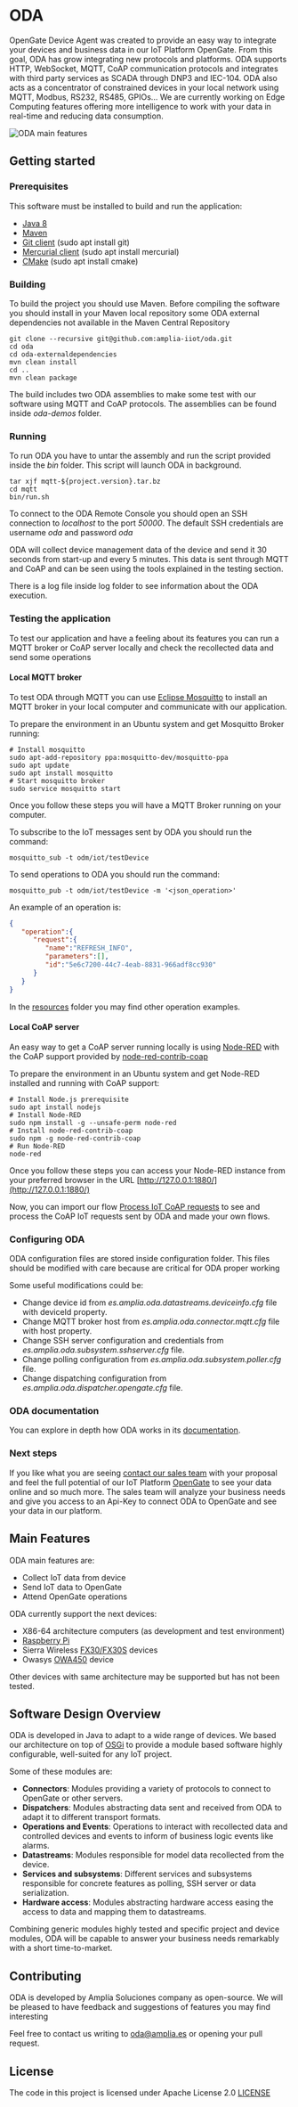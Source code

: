 # ODA

OpenGate Device Agent was created to provide an easy way to integrate your devices and business data in our IoT Platform OpenGate. From this goal, ODA has grow integrating new protocols and platforms. ODA supports HTTP, WebSocket, MQTT, CoAP communication protocols and integrates with third party services as SCADA through DNP3 and IEC-104. ODA also acts as a concentrator of constrained devices in your local network using MQTT, Modbus, RS232, RS485, GPIOs... We are currently working on Edge Computing features offering more intelligence to work with your data in real-time and reducing data consumption.  

![ODA main features](resources/ODA.png)

## Getting started

### Prerequisites

This software must be installed to build and run the application:

- [Java 8](https://www.java.com/en/download/faq/java8.xml)
- [Maven](https://maven.apache.org/)
- [Git client](https://git-scm.com/) (sudo apt install git)
- [Mercurial client](https://www.mercurial-scm.org/) (sudo apt install mercurial)
- [CMake](https://cmake.org/) (sudo apt install cmake)

### Building

To build the project you should use Maven. Before compiling the software you should install in your Maven local repository some ODA external dependencies not available in the Maven Central Repository

```shell
git clone --recursive git@github.com:amplia-iiot/oda.git
cd oda
cd oda-externaldependencies
mvn clean install
cd ..
mvn clean package
```

The build includes two ODA assemblies to make some test with our software using MQTT and CoAP protocols. The assemblies can be found inside *oda-demos* folder.

### Running

To run ODA you have to untar the assembly and run the script provided inside the *bin* folder. This script will launch ODA in background.

```shell
tar xjf mqtt-${project.version}.tar.bz
cd mqtt
bin/run.sh
```

To connect to the ODA Remote Console you should open an SSH connection to *localhost* to the port *50000*. The default SSH credentials are username *oda* and password *oda*

ODA will collect device management data of the device and send it 30 seconds from start-up and every 5 minutes. This data is sent through MQTT and CoAP and can be seen using the tools explained in the testing section.

There is a log file inside log folder to see information about the ODA execution.

### Testing the application

To test our application and have a feeling about its features you can run a MQTT broker or CoAP server locally and check the recollected data and send some operations

#### Local MQTT broker

To test ODA through MQTT you can use [Eclipse Mosquitto](https://mosquitto.org/) to install an MQTT broker in your local computer and communicate with our application.

To prepare the environment in an Ubuntu system and get Mosquitto Broker running:

```shell
# Install mosquitto
sudo apt-add-repository ppa:mosquitto-dev/mosquitto-ppa
sudo apt update
sudo apt install mosquitto
# Start mosquitto broker
sudo service mosquitto start
```

Once you follow these steps you will have a MQTT Broker running on your computer.

To subscribe to the IoT messages sent by ODA you should run the command:

```shell
mosquitto_sub -t odm/iot/testDevice
```

To send operations to ODA you should run the command:

```shell
mosquitto_pub -t odm/iot/testDevice -m '<json_operation>'
```

An example of an operation is:

```json
{
   "operation":{
      "request":{
         "name":"REFRESH_INFO",
         "parameters":[],
         "id":"5e6c7200-44c7-4eab-8831-966adf8cc930"
      }
   }
}
```

In the [resources](resources) folder you may find other operation examples.

#### Local CoAP server

An easy way to get a CoAP server running locally is using [Node-RED](https://nodered.org/) with the CoAP support provided by [node-red-contrib-coap](https://flows.nodered.org/node/node-red-contrib-coap)

To prepare the environment in an Ubuntu system and get Node-RED installed and running with CoAP support:

```shell
# Install Node.js prerequisite
sudo apt install nodejs
# Install Node-RED
sudo npm install -g --unsafe-perm node-red
# Install node-red-contrib-coap
sudo npm -g node-red-contrib-coap
# Run Node-RED
node-red
```

Once you follow these steps you can access your Node-RED instance from your preferred browser in the URL [http://127.0.0.1:1880/](http://127.0.0.1:1880/)

Now, you can import our flow [Process IoT CoAP requests](resources/process-coap-iot-requests-flow.json) to see and process the CoAP IoT requests sent by ODA and made your own flows.

### Configuring ODA

ODA configuration files are stored inside configuration folder. This files should be modified with care because are critical for ODA proper working

Some useful modifications could be:

- Change device id from *es.amplia.oda.datastreams.deviceinfo.cfg* file with deviceId property.
- Change MQTT broker host from *es.amplia.oda.connector.mqtt.cfg* file with host property.
- Change SSH server configuration and credentials from *es.amplia.oda.subsystem.sshserver.cfg* file.
- Change polling configuration from *es.amplia.oda.subsystem.poller.cfg* file.
- Change dispatching configuration from *es.amplia.oda.dispatcher.opengate.cfg* file.

### ODA documentation

You can explore in depth how ODA works in its [documentation](https://amplia-iiot.github.io/oda-docs/).

### Next steps

If you like what you are seeing [contact our sales team](https://www.amplia-iiot.com/contact-information-sales/) with your proposal and feel the full potential of our IoT Platform [OpenGate](https://www.amplia-iiot.com/opengate-iot-platform/) to see your data online and so much more. The sales team will analyze your business needs and give you access to an Api-Key to connect ODA to OpenGate and see your data in our platform.

## Main Features

ODA main features are:

- Collect IoT data from device
- Send IoT data to OpenGate
- Attend OpenGate operations

ODA currently support the next devices:

- X86-64 architecture computers (as development and test environment)
- [Raspberry Pi](https://www.raspberrypi.org/)
- Sierra Wireless [FX30/FX30S](https://source.sierrawireless.com/devices/fx-series/fx30/) devices
- Owasys [OWA450](https://www.owasys.com/en/products/owa450) device

Other devices with same architecture may be supported but has not been tested.

## Software Design Overview

ODA is developed in Java to adapt to a wide range of devices. We based our architecture on top of [OSGi](https://www.osgi.org/) to provide a module based software highly configurable, well-suited for any IoT project.

Some of these modules are:

- **Connectors**: Modules providing a variety of protocols to connect to OpenGate or other servers.  
- **Dispatchers**: Modules abstracting data sent and received from ODA to adapt it to different transport formats.
- **Operations and Events**: Operations to interact with recollected data and controlled devices and events to inform of business logic events like alarms.
- **Datastreams**: Modules responsible for model data recollected from the device.
- **Services and subsystems**: Different services and subsystems responsible for concrete features as polling, SSH server or data serialization.
- **Hardware access**: Modules abstracting hardware access easing the access to data and mapping them to datastreams.

Combining generic modules highly tested and specific project and device modules, ODA will be capable to answer your business needs remarkably with a short time-to-market.

## Contributing

ODA is developed by Amplía Soluciones company as open-source. We will be pleased to have feedback and suggestions of features you may find interesting

Feel free to contact us writing to [oda@amplia.es](mailto:oda@amplia.es?subject=[GitHub]) or opening your pull request.

## License

The code in this project is licensed under Apache License 2.0 [LICENSE](LICENSE)
